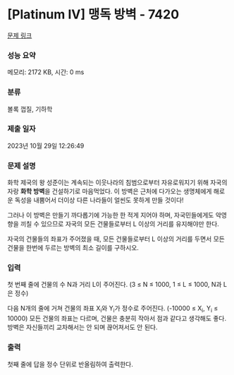 # [Platinum IV] 맹독 방벽 - 7420 

[문제 링크](https://www.acmicpc.net/problem/7420) 

### 성능 요약

메모리: 2172 KB, 시간: 0 ms

### 분류

볼록 껍질, 기하학

### 제출 일자

2023년 10월 29일 12:26:49

### 문제 설명

<p><img alt="" src="https://upload.acmicpc.net/e8b1d57d-ee8e-4e2d-bf2b-6e788776c553/-/preview/" style="margin-left: 10px; float: right;">화학 제국의 왕 성준이는 계속되는 이웃나라의 침범으로부터 자유로워지기 위해 자국의 자랑 <strong>화학 방벽</strong>을 건설하기로 마음먹었다. 이 방벽은 근처에 다가오는 생명체에게 해로운 독성을 내뿜어서 더이상 다른 나라들이 얼씬도 못하게 만들 것이다!</p>

<p>그러나 이 방벽은 만들기 까다롭기에 가능한 한 적게 지어야 하며, 자국민들에게도 악영향을 끼칠 수 있으므로 자국의 모든 건물들로부터 L 이상의 거리를 유지해야만 한다.</p>

<p>자국의 건물들의 좌표가 주어졌을 때, 모든 건물들로부터 L 이상의 거리를 두면서 모든 건물을 한번에 두르는 방벽의 최소 길이를 구하시오.</p>

### 입력 

 <p>첫 번째 줄에 건물의 수 N과 거리 L이 주어진다. (3 ≤ N ≤ 1000, 1 ≤ L ≤ 1000, N과 L은 정수)</p>

<p>다음 N개의 줄에 거쳐 건물의 좌표 X<sub>i</sub>와 Y<sub>i</sub>가 정수로 주어진다. (-10000 ≤ X<sub>i</sub>, Y<sub>i</sub> ≤ 10000) 모든 건물의 좌표는 다르며, 건물은 충분히 작아서 점과 같다고 생각해도 좋다. 방벽은 자신들끼리 교차해서는 안 되며 끊어져서도 안 된다.</p>

### 출력 

 <p>첫째 줄에 답을 정수 단위로 반올림하여 출력한다.</p>

